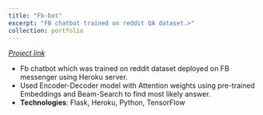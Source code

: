 ```yaml
---
title: "Fb-bot"
excerpt: "FB chatbot trained on reddit QA dataset.>"
collection: portfolio
---
```

[*Project link*](https://github.com/piyushsoni27/fb_bot)

* Fb chatbot which was trained on reddit dataset deployed on FB messenger using Heroku server.
* Used Encoder-Decoder model with Attention weights using pre-trained Embeddings and Beam-Search to find most likely answer.
* **Technologies**: Flask, Heroku, Python, TensorFlow
